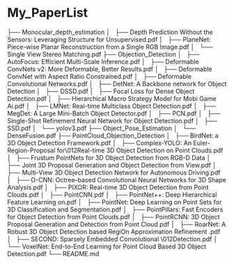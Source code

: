 # My_PaperList
├── Monocular_depth_estimation
│   ├── Depth Prediction Without the Sensors: Leveraging Structure for Unsupervised.pdf
│   ├── PlaneNet: Piece-wise Planar Reconstruction from a Single RGB Image.pdf
│   └── Single View Stereo Matching.pdf
├── Objection_Detection
│   ├── AutoFocus: Efficient Multi-Scale Inference.pdf
│   ├── Deformable ConvNets v2: More Deformable, Better Results.pdf
│   ├── Deformable ConvNet with Aspect Ratio Constrained.pdf
│   ├── Deformable Convolutional Networks.pdf
│   ├── DetNet: A Backbone network for Object Detection
│   ├── DSSD.pdf
│   ├── Focal Loss for Dense Object Detection.pdf
│   ├── Hierarchical Macro Strategy Model for Mobi Game Ai.pdf
│   ├── LMNet: Real-time Multiclass Object Detection.pdf
│   ├── MegDet: A Large Mini-Batch Object Detector.pdf
│   ├── PCN.pdf
│   ├── Single-Shot Refinement Neural Network for Object Detection.pdf
│   ├── SSD.pdf
│   └── yolov3.pdf
├── Object_Pose_Estimation
│   └── DenseFusion.pdf
├── PointCloud_Objection_Detection
│   ├── BirdNet: a 3D Object Detection Framework.pdf
│   ├── Complex-YOLO: An Euler-Region-Proposal for\012Real-time 3D Object Detection on Point Clouds.pdf
│   ├── Frustum PointNets for 3D Object Detection from RGB-D Data
│   ├── Joint 3D Proposal Generation and Object Detection from View.pdf
│   ├── Multi-View 3D Object Detection Network for Autonomous Driving.pdf
│   ├── O-CNN: Octree-based Convolutional Neural Networks for 3D Shape Analysis.pdf
│   ├── PIXOR: Real-time 3D Object Detection from Point Clouds.pdf
│   ├── PointCNN.pdf
│   ├── PointNet++: Deep Hierarchical Feature Learning on.pdf
│   ├── PointNet: Deep Learning on Point Sets for 3D Classification and Segmentation.pdf
│   ├── PointPillars: Fast Encoders for Object Detection from Point Clouds.pdf
│   ├── PointRCNN: 3D Object Proposal Generation and Detection from Point Cloud.pdf
│   ├── RoarNet: A Robust 3D Object Detection based RegiOn Approximation Refinement .pdf
│   ├── SECOND: Sparsely Embedded Convolutional \012Detection.pdf
│   └── VoxelNet: End-to-End Learning for Point Cloud Based 3D Object Detection.pdf
└── README.md
